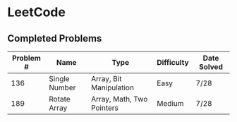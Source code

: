 # LeetCode

## Completed Problems

| Problem # | Name          | Type                      | Difficulty | Date Solved |
| --------- | ------------- | ------------------------- | ---------- | ----------- |
| 136       | Single Number | Array, Bit Manipulation   | Easy       | 7/28        |
| 189       | Rotate Array  | Array, Math, Two Pointers | Medium     | 7/28        |
